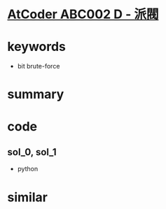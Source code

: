 # [AtCoder ABC002  D - 派閥](https://atcoder.jp/contests/abc002/tasks/abc002_4)


# keywords 
- bit brute-force


# summary


# code 
## sol_0, sol_1
- python


# similar 
